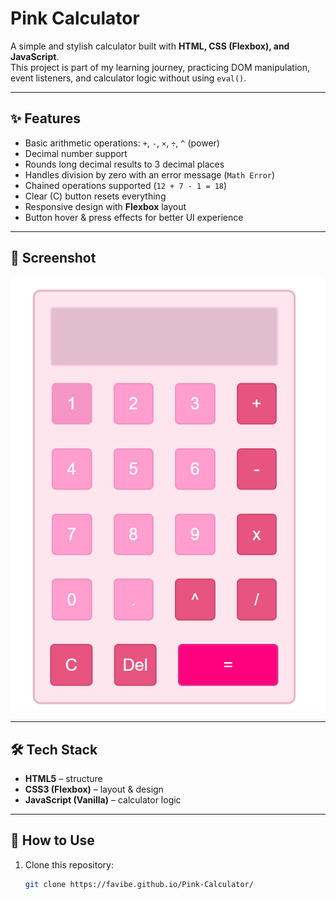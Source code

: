 # Pink Calculator  

A simple and stylish calculator built with **HTML, CSS (Flexbox), and JavaScript**.  
This project is part of my learning journey, practicing DOM manipulation, event listeners, and calculator logic without using `eval()`.  

---

## ✨ Features  

- Basic arithmetic operations: `+`, `-`, `×`, `÷`, `^` (power)  
- Decimal number support  
- Rounds long decimal results to 3 decimal places  
- Handles division by zero with an error message (`Math Error`)  
- Chained operations supported (`12 + 7 - 1 = 18`)  
- Clear (C) button resets everything  
- Responsive design with **Flexbox** layout  
- Button hover & press effects for better UI experience  

---

## 📸 Screenshot  

![Calculator Screenshot](./image.png)  

---

## 🛠️ Tech Stack  

- **HTML5** – structure  
- **CSS3 (Flexbox)** – layout & design  
- **JavaScript (Vanilla)** – calculator logic  

---

## 🚀 How to Use  

1. Clone this repository:  
   ```bash
   git clone https://favibe.github.io/Pink-Calculator/
